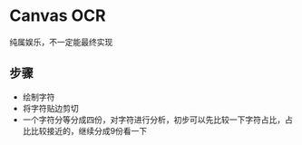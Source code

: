 # Canvas OCR
 
 纯属娱乐，不一定能最终实现

## 步骤
- 绘制字符
- 将字符贴边剪切
- 一个字符分等分成四份，对字符进行分析，初步可以先比较一下字符占比，占比比较接近的，继续分成9份看一下  
